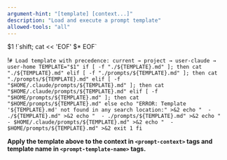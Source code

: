 ```yaml
---
argument-hint: "[template] [context...]"
description: "Load and execute a prompt template"
allowed-tools: "all"
---
```


<prompt-template-name>
$1
</prompt-template-name>

<prompt-context>
!`shift; cat << 'EOF'
$*
EOF`
</prompt-context>

!`# Load template with precedence: current → project → user-claude → user-home
TEMPLATE="$1"
if [ -f "./${TEMPLATE}.md" ]; then
  cat "./${TEMPLATE}.md"
elif [ -f "./prompts/${TEMPLATE}.md" ]; then
  cat "./prompts/${TEMPLATE}.md"
elif [ -f "$HOME/.claude/prompts/${TEMPLATE}.md" ]; then
  cat "$HOME/.claude/prompts/${TEMPLATE}.md"
elif [ -f "$HOME/prompts/${TEMPLATE}.md" ]; then
  cat "$HOME/prompts/${TEMPLATE}.md"
else
  echo "ERROR: Template '${TEMPLATE}.md' not found in any search location:" >&2
  echo "  - ./${TEMPLATE}.md" >&2
  echo "  - ./prompts/${TEMPLATE}.md" >&2
  echo "  - $HOME/.claude/prompts/${TEMPLATE}.md" >&2
  echo "  - $HOME/prompts/${TEMPLATE}.md" >&2
  exit 1
fi`

**Apply the template above to the context in `<prompt-context>` tags and template name in `<prompt-template-name>` tags.**